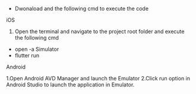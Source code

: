 - Dwonaload and the following cmd to execute the code

iOS
1. Open the terminal and navigate to the project root folder and execute the following cmd

 - open -a Simulator
 - flutter run
 
 Android
 
 1.Open Android AVD Manager and launch the Emulator
 2.Click run option in Android Studio to launch the application in Emulator.
 